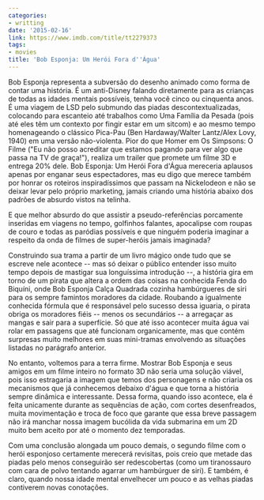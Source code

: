 ```yaml
---
categories:
- writting
date: '2015-02-16'
link: https://www.imdb.com/title/tt2279373
tags:
- movies
title: 'Bob Esponja: Um Herói Fora d''Água'
---
```


Bob Esponja representa a subversão do desenho animado como forma de contar uma história. É um anti-Disney falando diretamente para as crianças de todas as idades mentais possíveis, tenha você cinco ou cinquenta anos. É uma viagem de LSD pelo submundo das piadas descontextualizadas, colocando para escanteio até trabalhos como Uma Família da Pesada (pois até eles têm um contexto por fingir estar em um sitcom) e ao mesmo tempo homenageando o clássico Pica-Pau (Ben Hardaway/Walter Lantz/Alex Lovy, 1940) em uma versão não-violenta. Pior do que Homer em Os Simpsons: O Filme ("Eu não posso acreditar que estamos pagando para ver algo que passa na TV de graça!"), realiza um trailer que promete um filme 3D e entrega 20% dele. Bob Esponja: Um Herói Fora d'Água mereceria aplausos apenas por enganar seus espectadores, mas eu digo que merece também por honrar os roteiros inspiradíssimos que passam na Nickelodeon e não se deixar levar pelo próprio marketing, jamais criando uma história abaixo dos padrões de absurdo vistos na telinha.

E que melhor absurdo do que assistir a pseudo-referências porcamente inseridas em viagens no tempo, golfinhos falantes, apocalipse com roupas de couro e todas as paródias possíveis e que ninguém poderia imaginar a respeito da onda de filmes de super-heróis jamais imaginada?

Construindo sua trama a partir de um livro mágico onde tudo que se escreve nele acontece -- mas só deixar o público entender isso muito tempo depois de mastigar sua longuíssima introdução --, a história gira em torno de um pirata que altera a ordem das coisas na conhecida Fenda do Biquíni, onde Bob Esponja Calça Quadrada cozinha hambúrgueres de siri para os sempre famintos moradores da cidade. Roubando a igualmente conhecida fórmula que é responsável pelo sucesso dessa iguaria, o pirata obriga os moradores fiéis -- menos os secundários -- a arregaçar as mangas e sair para a superfície. Só que até isso acontecer muita água vai rolar em passagens que até funcionam organicamente, mas que contém surpresas muito melhores em suas mini-tramas envolvendo as situações listadas no parágrafo anterior.

No entanto, voltemos para a terra firme. Mostrar Bob Esponja e seus amigos em um filme inteiro no formato 3D não seria uma solução viável, pois isso estragaria a imagem que temos dos personagens e não criaria os mecanismos que já conhecemos debaixo d'água e que torna a história sempre dinâmica e interessante. Dessa forma, quando isso acontece, ela é feita unicamente durante as sequências de ação, com cortes desenfreados, muita movimentação e troca de foco que garante que essa breve passagem não irá manchar nossa imagem bucólida da vida submarina em um 2D muito bem aceito por até o momento dez temporadas.

Com uma conclusão alongada um pouco demais, o segundo filme com o herói esponjoso certamente merecerá revisitas, pois creio que metade das piadas pelo menos conseguirão ser redescobertas (como um tiranossauro com cara de polvo tentando agarrar um hambúrguer de siri). E também, é claro, quando nossa idade mental envelhecer um pouco e as velhas piadas contiverem novas conotações.